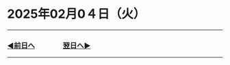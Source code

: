 
# 2025年02月0４日（火）

---

### [◀️前日へ](https://github.com/yuasys/chatty-journal/blob/main/2025/02/2025-02-03.md)&emsp;&emsp;&emsp;&emsp;[翌日へ▶️](https://github.com/yuasys/chatty-journal/blob/main/2025/02/2025-02-05.md)

---
